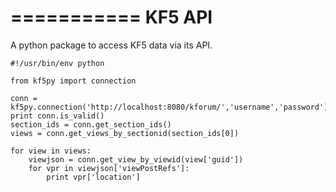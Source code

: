 ===========
KF5 API
===========

A python package to access KF5 data via its API.

    #!/usr/bin/env python

    from kf5py import connection
    
    conn = kf5py.connection('http://localhost:8080/kforum/','username','password')
    print conn.is_valid()
    section_ids = conn.get_section_ids()
    views = conn.get_views_by_sectionid(section_ids[0])

    for view in views:
        viewjson = conn.get_view_by_viewid(view['guid'])
        for vpr in viewjson['viewPostRefs']:
            print vpr['location']
